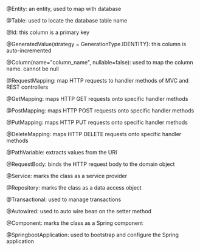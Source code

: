 @Entity: an entity, used to map with database

@Table: used to locate the database table name

@Id: this column is a primary key

@GeneratedValue(strategy = GenerationType.IDENTITY): this column is auto-incremented

@Column(name="column_name", nullable=false): used to map the column name. cannot be null

@RequestMapping: map HTTP requests to handler methods of MVC and REST controllers

@GetMapping: maps HTTP GET requests onto specific handler methods

@PostMapping: maps HTTP POST requests onto specific handler methods

@PutMapping: maps HTTP PUT requests onto specific handler methods

@DeleteMapping: maps HTTP DELETE requests onto specific handler methods

@PathVariable: extracts values from the URI

@RequestBody: binds the HTTP request body to the domain object

@Service: marks the class as a service provider

@Repository: marks the class as a data access object

@Transactional: used to manage transactions

@Autowired: used to auto wire bean on the setter method

@Component: marks the class as a Spring component

@SpringbootApplication: used to bootstrap and configure the Spring application


